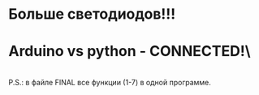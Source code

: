 # Больше светодиодов!!!
# Arduino vs python - CONNECTED!\
\
P.S.: в файле FINAL все функции (1-7) в одной программе.
